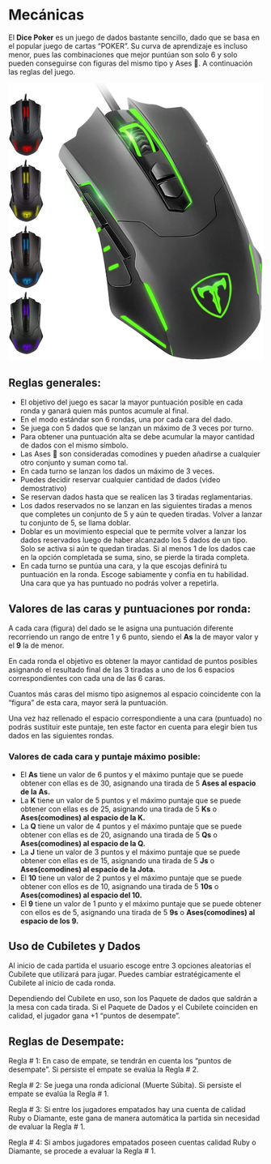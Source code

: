 # Mecánicas

El **Dice Poker** es un juego de dados bastante sencillo, dado que se basa en el popular juego de cartas “POKER”. Su curva de aprendizaje es incluso menor, pues las combinaciones que mejor puntúan son solo 6 y solo pueden conseguirse con figuras del mismo tipo y Ases 🔴. A continuación las reglas del juego.

![alt](/img/619gO2XqozL._AC_SL1500_.jpg)

## **Reglas generales:**

- El objetivo del juego es sacar la mayor puntuación posible en cada ronda y ganará quien más puntos acumule al final.
- En el modo estándar son 6 rondas, una por cada cara del dado.
- Se juega con 5 dados que se lanzan un máximo de 3 veces por turno.
- Para obtener una puntuación alta se debe acumular la mayor cantidad de dados con el mismo símbolo.
- Las Ases 🔴 son consideradas comodines y pueden añadirse a cualquier otro conjunto y suman como tal.
- En cada turno se lanzan los dados un máximo de 3 veces.
- Puedes decidir reservar cualquier cantidad de dados (video demostrativo)
- Se reservan dados hasta que se realicen las 3 tiradas reglamentarias.
- Los dados reservados no se lanzan en las siguientes tiradas a menos que completes un conjunto de 5 y aún te queden tiradas. Volver a lanzar tu conjunto de 5, se llama doblar.
- Doblar es un movimiento especial que te permite volver a lanzar los dados reservados luego de haber alcanzado los 5 dados de un tipo. Solo se activa si aún te quedan tiradas. Si al menos 1 de los dados cae en la opción completada se suma, sino, se pierde la tirada completa.
- En cada turno se puntúa una cara, y la que escojas definirá tu puntuación en la ronda. Escoge sabiamente y confía en tu habilidad. Una cara que ya has puntuado no podrás volver a repetirla.

## Valores de las caras y puntuaciones por ronda:

A cada cara (figura) del dado se le asigna una puntuación diferente recorriendo un rango de entre 1 y 6 punto, siendo el **As** la de mayor valor y el **9** la de menor. 

En cada ronda el objetivo es obtener la mayor cantidad de puntos posibles asignando el resultado final de las 3 tiradas a uno de los 6 espacios correspondientes con cada una de las 6 caras.

Cuantos más caras del mismo tipo asignemos al espacio coincidente con la “figura” de esta cara, mayor será la puntuación.

Una vez haz rellenado el espacio correspondiente a una cara (puntuado) no podrás sustituir este puntaje, ten este factor en cuenta para elegir bien tus dados en las  siguientes rondas.

### Valores de cada cara y puntaje máximo posible:

- El **As** tiene un valor de 6 puntos y el máximo puntaje que se puede obtener con ellas es de 30, asignando una tirada de 5 **Ases al espacio de la As.**
- La **K** tiene un valor de 5 puntos y el máximo puntaje que se puede obtener con ellas es de 25, asignando una tirada de 5 **Ks** o **Ases(comodines) al espacio de la K.**
- La **Q** tiene un valor de 4 puntos y el máximo puntaje que se puede obtener con ellas es de 20, asignando una tirada de 5 **Qs** o **Ases(comodines) al espacio de la Q.**
- La **J** tiene un valor de 3 puntos y el máximo puntaje que se puede obtener con ellas es de 15, asignando una tirada de 5 **Js** o **Ases(comodines) al espacio de la Jota.**
- El **10** tiene un valor de 2 puntos y el máximo puntaje que se puede obtener con ellos es de 10, asignando una tirada de 5 **10s** o **Ases(comodines) al espacio del 10.**
- El **9** tiene un valor de 1 punto y el máximo puntaje que se puede obtener con ellos es de 5, asignando una tirada de 5 **9s** o **Ases(comodines) al espacio de los 9.**

## Uso de Cubiletes y Dados

Al inicio de cada partida el usuario escoge entre 3 opciones aleatorias el Cubilete que utilizará para jugar. Puedes cambiar estratégicamente el Cubilete al inicio de cada ronda.

Dependiendo del Cubilete en uso, son los Paquete de dados que saldrán a la mesa con cada tirada. Si el Paquete de Dados y el Cubilete coinciden en calidad, el jugador gana +1 “puntos de desempate”.

## Reglas de Desempate:

Regla # 1: En caso de empate, se tendrán en cuenta los “puntos de desempate”. Si persiste el empate se evalúa la Regla # 2.

Regla # 2: Se juega una ronda adicional (Muerte Súbita). Si persiste el empate se evalúa la Regla # 1.

Regla # 3: Si entre los jugadores empatados hay una cuenta de calidad Ruby o Diamante, este gana de manera automática la partida sin necesidad de evaluar la Regla # 1.

Regla # 4: Si ambos jugadores empatados poseen cuentas calidad Ruby o Diamante, se procede a evaluar la Regla # 1.

